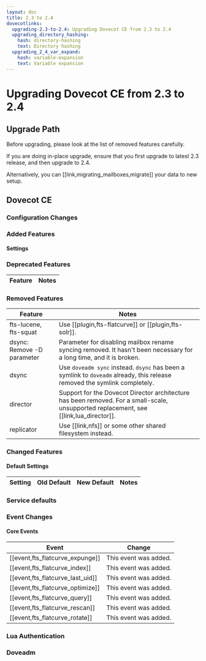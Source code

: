 ```yaml
---
layout: doc
title: 2.3 to 2.4
dovecotlinks:
  upgrading-2.3-to-2.4: Upgrading Dovecot CE from 2.3 to 2.4
  upgrading_directory_hashing:
    hash: directory-hashing
    text: Directory hashing
  upgrading_2_4_var_expand:
    hash: variable-expansion
    text: Variable expansion
---
```


# Upgrading Dovecot CE from 2.3 to 2.4

## Upgrade Path

Before upgrading, please look at the list of removed features carefully.

If you are doing in-place upgrade, ensure that you first upgrade to latest
2.3 release, and then upgrade to 2.4.

Alternatively, you can [[link,migrating_mailboxes,migrate]] your data to new
setup.

## Dovecot CE

### Configuration Changes

<!-- @include: include/2.4-redesign.inc -->

<!-- @include: include/2.4-var-expand.inc -->

<!-- @include: include/2.4-directory-hashing.inc -->

<!-- @include: include/2.4-unknown-invalid-variables.inc -->

<!-- @include: include/2.4-section-naming.inc -->

<!-- @include: include/2.4-empty-userdb-variables.inc -->

### Added Features

<!-- @include: include/2.4-added-auth-policy-parameters.inc -->

<!-- @include: include/2.4-added-cassandra-parameters.inc -->

<!-- @include: include/2.4-added-cryptographic-features.inc -->

<!-- @include: include/2.4-added-imapc_features-parameters.inc -->

#### Settings

<!-- @include: include/2.4-added-settings.inc -->

### Deprecated Features

| Feature | Notes |
| ------- | ----- |
<!-- @include: include/2.4-deprecated-global-acl-file.inc --><!-- @include: include/2.4-deprecated-sis.inc -->

### Removed Features

| Feature | Notes |
| ------- | ----- |
| fts-lucene, fts-squat | Use [[plugin,fts-flatcurve]] or [[plugin,fts-solr]]. |
| dsync: Remove -D parameter | Parameter for disabling mailbox rename syncing removed. It hasn't been necessary for a long time, and it is broken. |
| dsync | Use `doveadm sync` instead. `dsync` has been a symlink to `doveadm` already, this release removed the symlink completely. |
| director | Support for the Dovecot Director architecture has been removed. For a small-scale, unsupported replacement, see [[link,lua_director]]. |
| replicator | Use [[link,nfs]] or some other shared filesystem instead. |
<!-- @include: include/2.4-removed-other-features.inc -->

<!-- @include: include/2.4-removed-plugins.inc -->

<!-- @include: include/2.4-removed-settings.inc -->

### Changed Features

<!-- @include: include/2.4-changed-settings.inc -->

<!-- @include: include/2.4-converted-settings.inc -->

#### Default Settings

| Setting | Old Default | New Default | Notes |
| ------- | ----------- | ----------- | ----- |
<!-- @include: include/2.4-default-settings.inc -->

<!-- @include: include/2.4-fs-crypt.inc -->

<!-- @include: include/2.4-fts-header-settings.inc -->

### Service defaults

<!-- @include: include/2.4-service-defaults.inc -->

### Event Changes

#### Core Events

| Event | Change |
| ----- | ------ |
| [[event,fts_flatcurve_expunge]] | This event was added. |
| [[event,fts_flatcurve_index]] | This event was added. |
| [[event,fts_flatcurve_last_uid]] | This event was added. |
| [[event,fts_flatcurve_optimize]] | This event was added. |
| [[event,fts_flatcurve_query]] | This event was added. |
| [[event,fts_flatcurve_rescan]] | This event was added. |
| [[event,fts_flatcurve_rotate]] | This event was added. |
<!-- @include: include/2.4-core-events.inc -->

<!-- @include: include/2.4-event-filters.inc -->

<!-- @include: include/2.4-exports.inc -->

<!-- @include: include/2.4-acls.inc -->

<!-- @include: include/2.4-lua-http.inc -->

### Lua Authentication

<!-- @include: include/2.4-lua-auth.inc -->

<!-- @include: include/2.4-lua-auth-variables.inc -->

### Doveadm

<!-- @include: include/2.4-doveadm.inc -->

<!-- @include: include/2.4-exim.inc -->

<!-- @include: include/2.4-other.inc -->
